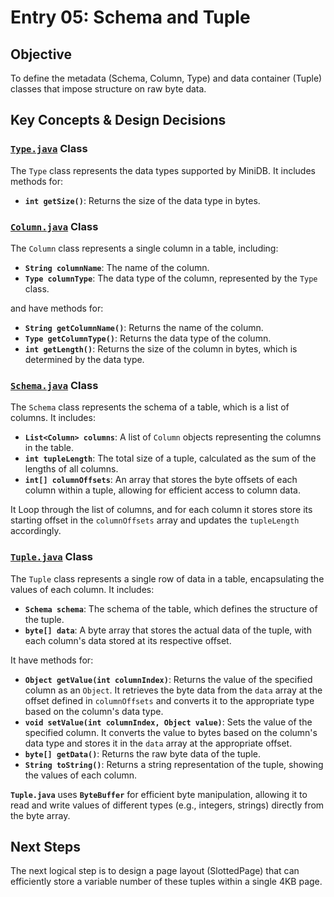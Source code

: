 # Entry 05: Schema and Tuple

## Objective
To define the metadata (Schema, Column, Type) and data container (Tuple) classes that impose structure on raw byte data.

## Key Concepts & Design Decisions
### [`Type.java`](../../src/main/java/com/loki/minidb/storage/Type.java) Class
The `Type` class represents the data types supported by MiniDB. It includes methods for:
- **`int getSize()`**: Returns the size of the data type in bytes.

### [`Column.java`](../../src/main/java/com/loki/minidb/storage/Column.java) Class
The `Column` class represents a single column in a table, including:
- **`String columnName`**: The name of the column.
- **`Type columnType`**: The data type of the column, represented by the `Type` class.

and have methods for:
- **`String getColumnName()`**: Returns the name of the column.
- **`Type getColumnType()`**: Returns the data type of the column.
- **`int getLength()`**: Returns the size of the column in bytes, which is determined by the data type.

### [`Schema.java`](../../src/main/java/com/loki/minidb/storage/Schema.java) Class
The `Schema` class represents the schema of a table, which is a list of columns.
It includes:
- **`List<Column> columns`**: A list of `Column` objects representing the columns in the table.
- **`int tupleLength`**: The total size of a tuple, calculated as the sum of the lengths of all columns.
- **`int[] columnOffsets`**: An array that stores the byte offsets of each column within a tuple, allowing for efficient access to column data.

It Loop through the list of columns, and for each column it stores store its starting offset in the `columnOffsets` array and updates the `tupleLength` accordingly.

### [`Tuple.java`](../../src/main/java/com/loki/minidb/storage/Tuple.java) Class
The `Tuple` class represents a single row of data in a table, encapsulating the values of each column.
It includes:
- **`Schema schema`**: The schema of the table, which defines the structure of the tuple.
- **`byte[] data`**: A byte array that stores the actual data of the tuple, with each column's data stored at its respective offset.

It have methods for:
- **`Object getValue(int columnIndex)`**: Returns the value of the specified column as an `Object`. It retrieves the byte data from the `data` array at the offset defined in `columnOffsets` and converts it to the appropriate type based on the column's data type.
- **`void setValue(int columnIndex, Object value)`**: Sets the value of the specified column. It converts the value to bytes based on the column's data type and stores it in the `data` array at the appropriate offset.
- **`byte[] getData()`**: Returns the raw byte data of the tuple.
- **`String toString()`**: Returns a string representation of the tuple, showing the values of each column.

**`Tuple.java`** uses **`ByteBuffer`** for efficient byte manipulation, allowing it to read and write values of different types (e.g., integers, strings) directly from the byte array.

## Next Steps
The next logical step is to design a page layout (SlottedPage) that can efficiently store a variable number of these tuples within a single 4KB page.